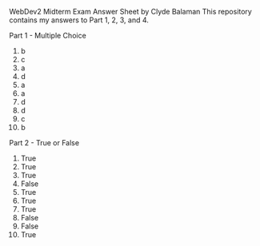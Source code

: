 WebDev2 Midterm Exam Answer Sheet by Clyde Balaman
This repository contains my answers to Part 1, 2, 3, and 4.

Part 1 - Multiple Choice
1. b
2. c
3. a
4. d
5. a
6. a
7. d
8. d
9. c
10. b

Part 2 - True or False
1. True
2. True
3. True
4. False
5. True
6. True
7. True
8. False
9. False
10. True